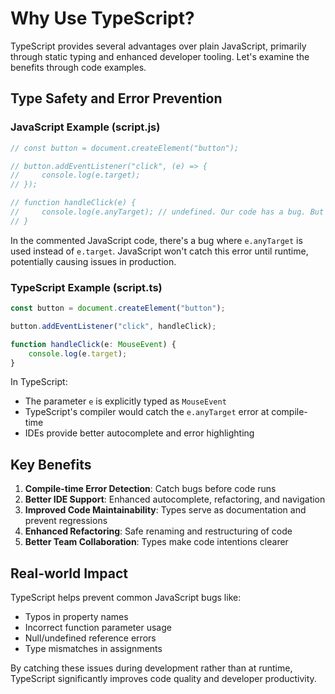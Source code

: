# Why Use TypeScript?

TypeScript provides several advantages over plain JavaScript, primarily through static typing and enhanced developer tooling. Let's examine the benefits through code examples.

## Type Safety and Error Prevention

### JavaScript Example (script.js)

```javascript
// const button = document.createElement("button");

// button.addEventListener("click", (e) => {
//     console.log(e.target);
// });

// function handleClick(e) {
//     console.log(e.anyTarget); // undefined. Our code has a bug. But
// }
```

In the commented JavaScript code, there's a bug where `e.anyTarget` is used instead of `e.target`. JavaScript won't catch this error until runtime, potentially causing issues in production.

### TypeScript Example (script.ts)

```typescript
const button = document.createElement("button");

button.addEventListener("click", handleClick);

function handleClick(e: MouseEvent) {
	console.log(e.target);
}
```

In TypeScript:

- The parameter `e` is explicitly typed as `MouseEvent`
- TypeScript's compiler would catch the `e.anyTarget` error at compile-time
- IDEs provide better autocomplete and error highlighting

## Key Benefits

1. **Compile-time Error Detection**: Catch bugs before code runs
2. **Better IDE Support**: Enhanced autocomplete, refactoring, and navigation
3. **Improved Code Maintainability**: Types serve as documentation and prevent regressions
4. **Enhanced Refactoring**: Safe renaming and restructuring of code
5. **Better Team Collaboration**: Types make code intentions clearer

## Real-world Impact

TypeScript helps prevent common JavaScript bugs like:

- Typos in property names
- Incorrect function parameter usage
- Null/undefined reference errors
- Type mismatches in assignments

By catching these issues during development rather than at runtime, TypeScript significantly improves code quality and developer productivity.

